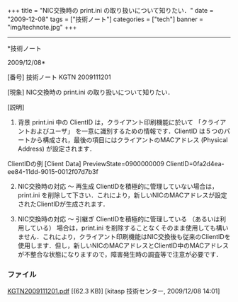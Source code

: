﻿+++
title = "NIC交換時の print.ini の取り扱いについて知りたい．"
date = "2009-12-08"
tags = ["技術ノート"]
categories = ["tech"]
banner = "img/technote.jpg"
+++

-----------------------------------------------------------------------------------------------------------------------------

*技術ノート

2009/12/08*


[番号]
技術ノート KGTN 2009111201

[現象]
NIC交換時の print.ini の取り扱いについて知りたい．

[説明]
1. 背景
print.ini 中の ClientID は，クライアント印刷機能に於いて
「クライアントおよびユーザ」 を一意に識別するための情報です．ClientID
は５つのパートから構成され，最後の項目にはクライアントのMACアドレス
(Physical Address) が設定されます．

ClientIDの例
[Client Data]
PreviewState=0900000009
ClientID=0fa2d4ea-ee84-11dd-9015-0012f07d7b3f

2. NIC交換時の対応 〜 再生成
ClientIDを積極的に管理していない場合は，print.ini
を削除して下さい．これにより，新しいNICのMACアドレスが設定されたClientIDが生成されます．

3. NIC交換時の対応 〜 引継ぎ
ClientIDを積極的に管理している （あるいは利用している）
場合は，print.ini
を削除することなくそのまま使用しても構いません．これにより，クライアント印刷機能はNIC交換後も従来のClientIDを使用します．但し，新しいNICのMACアドレスとClientID中のMACアドレスが不整合な状態になりますので，障害発生時の調査等で注意が必要です．


### ファイル

 
 


[KGTN2009111201.pdf](http://techreport.kitasp.net/attachments/download/34/KGTN2009111201.pdf)
 [(62.3 KB)] [kitasp 技術センター, 2009/12/08
14:01]


 


 

